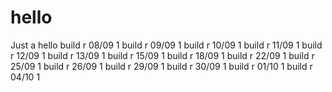 # hello
Just a hello
build r 08/09 1
build r 09/09 1
build r 10/09 1
build r 11/09 1
build r 12/09 1
build r 13/09 1
build r 15/09 1
build r 18/09 1
build r 22/09 1
build r 25/09 1
build r 26/09 1
build r 29/09 1
build r 30/09 1
build r 01/10 1
build r 04/10 1
